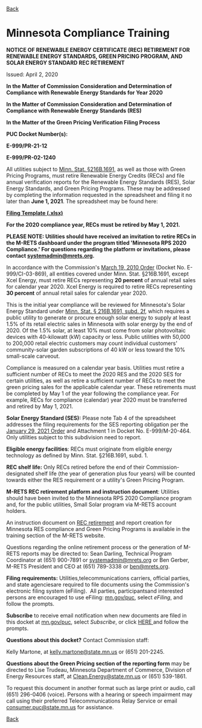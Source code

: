 [Back](https://mrets.github.io/Help/index)

Minnesota Compliance Training
=============================

**NOTICE OF RENEWABLE ENERGY CERTIFICATE (REC) RETIREMENT FOR RENEWABLE ENERGY STANDARDS, GREEN PRICING PROGRAM, AND SOLAR ENERGY STANDARD REC RETIREMENT**

Issued: April 2, 2020

**In the Matter of Commission Consideration and Determination of Compliance with Renewable Energy Standards for Year 2020**

**In the Matter of Commission Consideration and Determination of Compliance with Renewable Energy Standards (RES)**

**In the Matter of the Green Pricing Verification Filing Process**

**PUC Docket Number(s):**

**E-999/PR-21-12**

**E-999/PR-02-1240**

All utilities subject to [Minn. Stat. §216B.1691](https://www.revisor.mn.gov/statutes/?id=216b.1691), as well as those with Green Pricing Programs, must retire Renewable Energy Credits (RECs) and  file annual verification reports for the Renewable Energy Standards (RES), Solar Energy Standards, and Green Pricing Programs. These may be addressed by completing the information requested in the spreadsheet and filing it no later than **June 1, 2021**. The spreadsheet may be found here:

[**Filing Template (.xlsx)**](http://mn.gov/commerce-stat/xls/2020-ses-res-reporting-spreadsheet.xlsx)

**For the 2020 compliance year, RECs must be retired by May 1, 2021.**

**PLEASE NOTE: Utilities should have received an invitation to retire RECs in the M-RETS dashboard under the program titled 'Minnesota RPS 2020 Compliance.' For questions regarding the platform or invitations, please contact [systemadmin@mrets.org](mailto:systemadmin@mrets.org).**

In accordance with the Commission's [March 19, 2010 Order](https://www.edockets.state.mn.us/EFiling/edockets/searchDocuments.do?method=showPoup&documentId=%7bFBCB2EB0-203F-414A-8CB5-5CE832E884F7%7d&documentTitle=20103-48177-01) (Docket No. E-999/CI-03-869), all entities covered under Minn. Stat. §216B.1691, except Xcel Energy, must retire RECs representing **20 percent** of annual retail sales for calendar year 2020. Xcel Energy is required to retire RECs representing **30 percent** of annual retail sales for calendar year 2020. 

This is the initial year compliance will be reviewed for Minnesota's Solar Energy Standard under [Minn. Stat. § 216B.1691, subd. 2f](https://www.revisor.mn.gov/statutes/cite/216b.1691#stat.216B.1691.2f), which requires a public utility to generate or procure enough solar energy to supply at least 1.5% of its retail electric sales in Minnesota with solar energy by the end of 2020. Of the 1.5% solar, at least 10% must come from solar photovoltaic devices with 40-kilowatt (kW) capacity or less. Public utilities with 50,000 to 200,000 retail electric customers may count individual customers' community-solar garden subscriptions of 40 kW or less toward the 10% small-scale carveout. 

Compliance is measured on a calendar year basis. Utilities must retire a sufficient number of RECs to meet the 2020 RES and the 2020 SES for certain utilities, as well as retire a sufficient number of RECs to meet the green pricing sales for the applicable calendar year. These retirements must be completed by May 1 of the year following the compliance year. For example, RECs for compliance (calendar) year 2020 must be transferred and retired by May 1, 2021.

**Solar Energy Standard (SES):** Please note Tab 4 of the spreadsheet addresses the filing requirements for the SES reporting obligation per the [January 29, 2021 Order](https://www.edockets.state.mn.us/EFiling/edockets/searchDocuments.do?method=showPoup&documentId=%7bC0C04E77-0000-C63E-9C7E-A190FC9C73C2%7d&documentTitle=20211-170414-02) and Attachment 1 in Docket No. E-999/M-20-464. Only utilities subject to this subdivision need to report.

**Eligible energy facilities**: RECs must originate from eligible energy technology as defined by Minn. Stat. §216B.1691, subd. 1.

**REC shelf life:** Only RECs retired before the end of their Commission-designated shelf life (the year of generation plus four years) will be counted towards either the RES requirement or a utility's Green Pricing Program.

**M-RETS REC retirement platform and instruction document**: Utilities should have been invited to the Minnesota RPS 2020 Compliance program and, for the public utilities, Small Solar program via M-RETS account holders.

An instruction document on [REC retirement](https://mrets.github.io/Help/certificates_retiring_certificates) and report creation for Minnesota RES compliance and Green Pricing Programs is available in the training section of the M-RETS website.

Questions regarding the online retirement process or the generation of M-RETS reports may be directed to:  Sean Darling, Technical Program Coordinator at (651) 900-7891 or  [systemadmin@mrets.org](mailto:systemadmin@mrets.org) or Ben Gerber, M-RETS President and CEO at (651) 789-3338  or [ben@mrets.org](mailto:ben@mrets.org).

**Filing requirements:** Utilities,telecommunications carriers, official parties, and state agenciesare required to file documents using the Commission's electronic filing system (eFiling).  All parties, participantsand interested persons are encouraged to use eFiling: [mn.gov/puc](http://mn.gov/puc/), select *eFiling*, and follow the prompts.

**Subscribe** to receive email notification when new documents are filed in this docket at [mn.gov/puc](http://mn.gov/puc/), select *Subscribe*, or click [HERE ](https://www.edockets.state.mn.us/EFiling/subscription/createSubscription.do?method=subscribeNew&userType=public)and follow the prompts.

**Questions about this docket?** Contact Commission staff:

Kelly Martone, at [kelly.martone@state.mn.us](mailto:kelly.martone@state.mn.us) or (651) 201-2245.

**Questions about the Green Pricing section of the reporting form** may be directed to Lise Trudeau, Minnesota Department of Commerce, Division of Energy Resources staff, at Clean.Energy@state.mn.us or (651) 539-1861.

To request this document in another format such as large print or audio, call (651) 296-0406 (voice). Persons with a hearing or speech impairment may call using their preferred Telecommunications Relay Service or email  consumer.puc@state.mn.us  for assistance.

[Back](https://mrets.github.io/Help/index)
